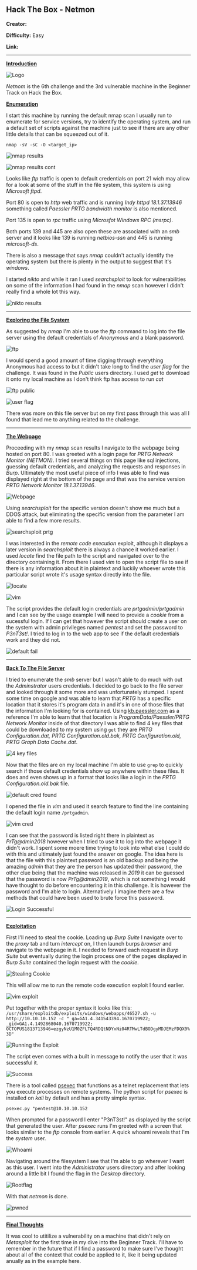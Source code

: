 ## **Hack The Box - Netmon**

**Creator:**

**Difficulty:** Easy

**Link:**

---


<ins> **Introduction** </ins>

![Logo](/docs/assets/images/HTB/netmon/netnom01.png)

*Netnom* is the 6th challenge and the 3rd vulnerable machine in the Beginner Track on Hack the Box.

<ins> **Enumeration** </ins>

I start this machine by running the default nmap scan I usually run to enumerate for service versions, try to identify the operating system, and run a default set of scripts against the machine just to see if there are any other little details that can be squeezed out of it.

`nmap -sV -sC -O <target_ip>`

![nmap results](/docs/assets/images/HTB/netmon/netnom02.png)

![nmap results cont](/docs/assets/images/HTB/netmon/netnom03.png)

Looks like *ftp* traffic is open to default credentials on port 21 wich may allow for a look at some of the stuff in the file system, this system is using *Microsoft ftpd*. 

Port 80 is open to *http* web traffic and is running *Indy httpd 18.1.37.13946* something called *Paessler PRTG bandwidth monitor* is also mentioned.

Port 135 is open to *rpc* traffic using *Microsfot Windows RPC (msrpc)*.

Both ports 139 and 445 are also open these are associated with an *smb* server and it looks like 139 is running *netbios-ssn* and 445 is running *microsoft-ds*.

There is also a message that says *nmap* couldn't actually identify the operating system but there is plenty in the output to suggest that it's *windows*.

I started *nikto* and while it ran I used *searchsploit* to look for vulnerabilities on some of the information I had found in the *nmap* scan however I didn't really find a whole lot this way.

![nikto results](/docs/assets/images/HTB/netmon/netnom04.png)

---


<ins> **Exploring the File System** </ins>

As suggested by *nmap* I'm able to use the *ftp* command to log into the file server using the default credentials of *Anonymous* and a blank password.

![ftp](/docs/assets/images/HTB/netmon/netnom05.png)

I would spend a good amount of time digging through everything Anonymous had access to but it didn't take long to find the *user flag* for the challenge. It was found in the *Public* users directory. I used *get* to download it onto my local machine as I don't think ftp has access to run *cat*

![ftp public](/docs/assets/images/HTB/netmon/netnom06.png)

![user flag](/docs/assets/images/HTB/netmon/netnom07.png)

There was more on this file server but on my first pass through this was all I found that lead me to anything related to the challenge.

---


<ins> **The Webpage** </ins>

Proceeding with my *nmap* scan results I navigate to the webpage being hosted on port 80. I was greeted with a login page for *PRTG Network Monitor (NETMON)*. I tried several things on this page like sql injections, guessing default credentials, and analyzing the requests and responses in *Burp*. Ultimately the most useful piece of info I was able to find was displayed right at the bottom of the page and that was the service version *PRTG Network Monitor 18.1.37.13946*.

![Webpage](/docs/assets/images/HTB/netmon/netnom08.png)

Using *searchsploit* for the specific version doesn't show me much but a DDOS attack, but eliminating the specific version from the parameter I am able to find a few more results.

![searchsploit prtg](/docs/assets/images/HTB/netmon/netnom09.png)

I was interested in the *remote code execution* exploit, although it displays a later version in *searchsploit* there is always a chance it worked earlier. I used *locate* find the file path to the script and navigated over to the directory containing it. From there I used *vim* to open the script file to see if there is any information about it in plaintext and luckily whoever wrote this particular script wrote it's usage syntax directly into the file. 

![locate](/docs/assets/images/HTB/netmon/netnom10.png)

![vim](/docs/assets/images/HTB/netmon/netnom11.png)

The script provides the default login credentials are *prtgadmin/prtgadmin* and I can see by the usage example I will need to provide a *cookie* from a sucessful login. If I can get that however the script should create a user on the system with admin privileges named *pentest* and set the password to *P3nT3st!*. I tried to log in to the web app to see if the default credentials work and they did not. 

![default fail](/docs/assets/images/HTB/netmon/netnom12.png)

---


<ins> **Back To The File Server** </ins>

I tried to enumerate the *smb* server but I wasn't able to do much with out the *Adminstrator* users credentials. I decided to go back to the file server and looked through it some more and was unfortunately stumped. I spent some time on google and was able to learn that *PRTG* has a specific location that it stores it's program data in and it's in one of those files that the information I'm looking for is contained. Using [kb.paessler.com](https://kb.paessler.com/en/topic/463-how-and-where-does-prtg-store-its-data) as a reference I'm able to learn that that location is *ProgramData/Paessler/PRTG Network Monitor* inside of that directory I was able to find 4 key files that could be downloaded to my system using `get` they are *PRTG Configuration.dat, PRTG Configuration.old.bak, PRTG Configuration.old, PRTG Graph Data Cache.dat*. 

![4 key files](/docs/assets/images/HTB/netmon/netnom13.png)

Now that the files are on my local machine I'm able to use `grep` to quickly search if those default credentials show up anywhere within these files. It does and even shows up in a format that looks like a login in the *PRTG Configuration.old.bak* file.

![default cred found](/docs/assets/images/HTB/netmon/netnom14.png)

I opened the file in *vim* and used it search feature to find the line containing the default login name `/prtgadmin`.

![vim cred](/docs/assets/images/HTB/netmon/netnom15.png)

I can see that the password is listed right there in plaintext as *PrTg@dmin2018* however when I tried to use it to log into the webpage it didn't work. I spent some moere time trying to look into what else I could do with this and ultimately just found the answer on google. The idea here is that the file with this plaintext password is an old backup and being the amazing *admin* that they are the person has updated their password, the other clue being that the machine was released in *2019* it can be guessed that the password is now *PrTg@dmin2019*, which is not something I would have thought to do before encountering it in this challenge. It is however the password and I'm able to login. Alternatively I imagine there are a few methods that could have been used to brute force this password.

![Login Successful](/docs/assets/images/HTB/netmon/netnom16.png)

---


<ins> **Exploitation** </ins>

First I'll need to steal the cookie. Loading up *Burp Suite* I navigate over to the *proxy* tab and turn *intercept* on, I then launch burps *browser* and navigate to the webpage in it. I needed to forward each request in *Burp Suite* but eventually during the login process one of the pages displayed in *Burp Suite* contained the login request with the *cookie*.

![Stealing Cookie](/docs/assets/images/HTB/netmon/netnom17.png)

This will allow me to run the remote code execution exploit I found earlier.

![vim exploit](/docs/assets/images/HTB/netmon/netnom11.png)

Put together with the proper syntax it looks like this:
`/usr/share/exploitdb/exploits/windows/webapps/46527.sh -u http://10.10.10.152 -c "_ga=GA1.4.341543394.1670719922; _gid=GA1.4.1492868040.1670719922; OCTOPUS1813713946=ezgyNzU1M0ZFLTQ4RDQtNDYxNi04RTMwLTdBODgyMDJEMzFDQX0%3D" `

![Running the Exploit](/docs/assets/images/HTB/netmon/netnom18.png)

The script even comes with a built in message to notify the user that it was successful it.

![Success](/docs/assets/images/HTB/netmon/netnom19.png)

There is a tool called [psexec](https://learn.microsoft.com/en-us/sysinternals/downloads/psexec) that functions as a telnet replacement that lets you execute processes on remote systems. The python script for *psexec* is installed on *kali* by default and has a pretty simple syntax.

`psexec.py "pentest@10.10.10.152` 

When prompted for a password I enter "P3nT3st!" as displayed by the script that generated the user. After *psexec* runs I'm greeted with a screen that looks similar to the *ftp* console from earlier. A quick whoami reveals that I'm the *system* user. 

![Whoami](/docs/assets/images/HTB/netmon/netnom20.png)

Navigating around the filesystem I see that I'm able to go wherever I want as this user. I went into the *Administrator* users directory and after looking around a little bit I found the flag in the *Desktop* directory.

![Rootflag](/docs/assets/images/HTB/netmon/netnom21.png)

With that *netmon* is done.

![pwned](/docs/assets/images/HTB/netmon/netnom22.png)

---


<ins> **Final Thoughts** </ins>

It was cool to utitilize a vulnerability on a machine that didn't rely on *Metasploit* for the first time in my dive into the Beginner Track. I'll have to remember in the future that if I find a password to make sure I've thought about all of the context that could be applied to it, like it being updated anually as in the example here. 







